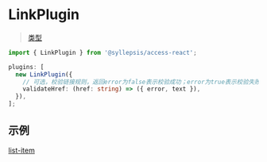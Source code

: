 # LinkPlugin <!-- {docsify-ignore-all} -->

> [类型](/zh-cn/plugins/types)

```typescript
import { LinkPlugin } from '@syllepsis/access-react';

plugins: [
  new LinkPlugin({
    // 可选，校验链接规则，返回error为false表示校验成功；error为true表示校验失败，text为错误信息；
    validateHref: (href: string) => ({ error, text }),
  }),
];
```

## 示例

[list-item](https://codesandbox.io/embed/plugin-link-uipkm?hidenavigation=1 ':include :type=iframe width=100% height=500px')
